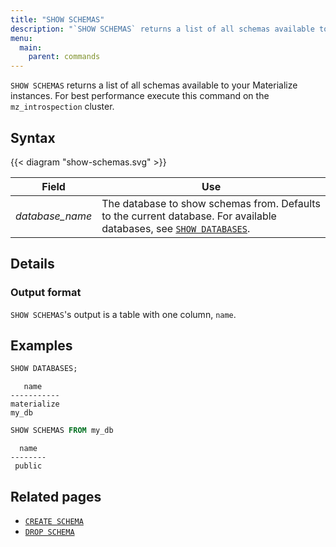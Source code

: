 ```yaml
---
title: "SHOW SCHEMAS"
description: "`SHOW SCHEMAS` returns a list of all schemas available to your Materialize instances."
menu:
  main:
    parent: commands
---
```


`SHOW SCHEMAS` returns a list of all schemas available to your Materialize
instances. For best performance execute this command on the `mz_introspection` cluster.

## Syntax

{{< diagram "show-schemas.svg" >}}

Field | Use
------|-----
_database&lowbar;name_ | The database to show schemas from. Defaults to the current database. For available databases, see [`SHOW DATABASES`](../show-databases).

## Details

### Output format

`SHOW SCHEMAS`'s output is a table with one column, `name`.

## Examples

```sql
SHOW DATABASES;
```
```nofmt
   name
-----------
materialize
my_db
```
```sql
SHOW SCHEMAS FROM my_db
```
```nofmt
  name
--------
 public
```

## Related pages

- [`CREATE SCHEMA`](../create-schema)
- [`DROP SCHEMA`](../drop-schema)
